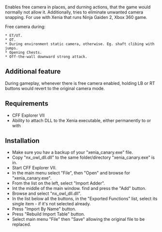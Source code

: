Enables free camera in places, and durning actions, that the game would normally not allow it.
Additionally, tries to eliminate unwanted camera snapping.
For use with Xenia that runs Ninja Gaiden 2, Xbox 360 game.


Free camera during:

	* ET/UT.
	* OT.
	* During environment static camera, otherwise. Eg. shaft clibing with jumps.
	* Opening Chests.
	* Off-the-wall downward strong attack.

Additional feature
---------------------
During gameplay, whenever there is free camera enabled, holding LB or RT buttons would revert to the original camera mode.

Requirements
-----------------
* CFF Explorer VII
* Ability to attach DLL to the Xenia executable, either permanently to  or with 


Installation
--------------
* Make sure you hav a backup of your "xenia_canary.exe" file.
* Copy "nx_owl_dll.dll" to the same folder/directory "xenia_canary.exe" is in.
* Start CFF Explorer VII.
* In the main menu select "File", then "Open" and browse for "xenia_canary.exe".
* From the list on the left, select "Import Adder".
* Int the middle of the main window. find and press the "Add" button.
* Browse and select "nx_owl_dll.dll".
* In the list below all the buttons, in the "Exported Functions" list, select its single item - if it's not selected already.
* Press "Import By Name" button.
* Press "Rebuild Import Table" button.
* Select main menu "File" then "Save" allowing the original file to be replaced.


